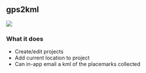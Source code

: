 <h2>gps2kml</h2>


<img border="0" src="http://www.philwillis.pw/GitHub/gps2kml.gif">

<h3>What it does</h3>

<ul>
	<li>Create/edit projects</li>
	<li>Add current location to project</li>
	<li>Can in-app email a kml of the placemarks collected</li>
</ul>